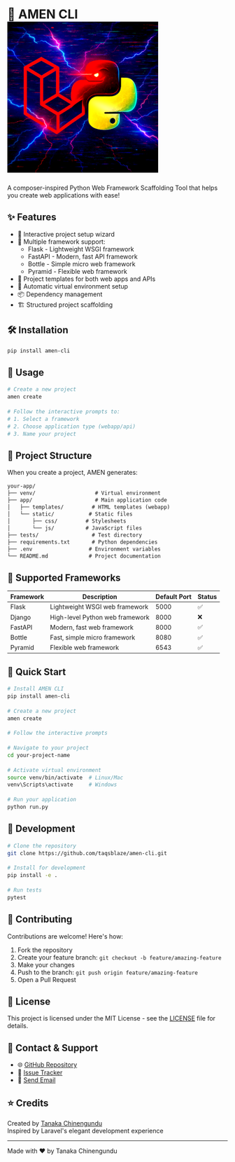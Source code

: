 # 🚀 AMEN CLI   ![icon](https://raw.githubusercontent.com/TaqsBlaze/amen-cli/refs/heads/main/image/icon.png)
A composer-inspired Python Web Framework Scaffolding Tool that helps you create web applications with ease!

## ✨ Features

- 🎯 Interactive project setup wizard
- 🔧 Multiple framework support:
  - Flask - Lightweight WSGI framework
  - FastAPI - Modern, fast API framework
  - Bottle - Simple micro web framework
  - Pyramid - Flexible web framework
- 🎨 Project templates for both web apps and APIs
- 🔄 Automatic virtual environment setup
- 📦 Dependency management
- 🏗️ Structured project scaffolding

## 🛠️ Installation

```bash
pip install amen-cli
```

## 📖 Usage

```bash
# Create a new project
amen create

# Follow the interactive prompts to:
# 1. Select a framework
# 2. Choose application type (webapp/api)
# 3. Name your project
```

## 🌟 Project Structure

When you create a project, AMEN generates:

```
your-app/
├── venv/                   # Virtual environment
├── app/                    # Main application code
│   ├── templates/         # HTML templates (webapp)
│   └── static/           # Static files
│       ├── css/         # Stylesheets
│       └── js/          # JavaScript files
├── tests/                 # Test directory
├── requirements.txt       # Python dependencies
├── .env                  # Environment variables
└── README.md             # Project documentation
```

## 🎯 Supported Frameworks

| Framework | Description | Default Port | Status |
|-----------|-------------|--------------|--------|
| Flask | Lightweight WSGI web framework | 5000 | ✅ |
| Django | High-level Python web framework | 8000 | ❌ |
| FastAPI | Modern, fast web framework | 8000 | ✅ |
| Bottle | Fast, simple micro framework | 8080 | ✅ |
| Pyramid | Flexible web framework | 6543 | ✅ |

## 🚗 Quick Start

```bash
# Install AMEN CLI
pip install amen-cli

# Create a new project
amen create

# Follow the interactive prompts

# Navigate to your project
cd your-project-name

# Activate virtual environment
source venv/bin/activate  # Linux/Mac
venv\Scripts\activate     # Windows

# Run your application
python run.py
```

## 🔧 Development

```bash
# Clone the repository
git clone https://github.com/taqsblaze/amen-cli.git

# Install for development
pip install -e .

# Run tests
pytest
```

## 🤝 Contributing

Contributions are welcome! Here's how:

1. Fork the repository
2. Create your feature branch: `git checkout -b feature/amazing-feature`
3. Make your changes
4. Push to the branch: `git push origin feature/amazing-feature`
5. Open a Pull Request

## 📝 License

This project is licensed under the MIT License - see the [LICENSE](LICENSE) file for details.

## 👥 Contact & Support

- 🌐 [GitHub Repository](https://github.com/taqsblaze/amen-cli)
- 🐛 [Issue Tracker](https://github.com/taqsblaze/amen-cli/issues)
- 📧 [Send Email](mailto:tanakah30@gmail.com)

## ⭐ Credits

Created by [Tanaka Chinengundu](https://www.linkedin.com/in/taqsblaze)  
Inspired by Laravel's elegant development experience

---

Made with ❤️ by Tanaka Chinengundu

